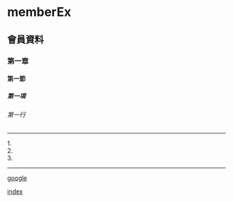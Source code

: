 # memberEx
## 會員資料
### 第一章
#### 第一節
##### 第一項
###### 第一行
<hr>
1.<br>
2.<br>
3.<br>
<hr>

[google](http://www.google.com)

[index](9_member_mybatis_thymeleaf/src/main/resources/static)
